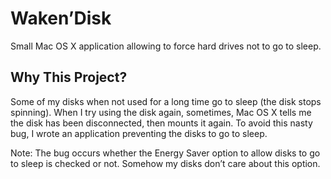 # Waken’Disk #

Small Mac OS X application allowing to force hard drives not to go to sleep.

## Why This Project? ##

Some of my disks when not used for a long time go to sleep (the disk stops spinning). When
I try using the disk again, sometimes, Mac OS X tells me the disk has been disconnected,
then mounts it again. To avoid this nasty bug, I wrote an application preventing the disks to go to sleep.

Note: The bug occurs whether the Energy Saver option to allow disks to go to sleep is checked or not. Somehow my disks don’t care about this option.
